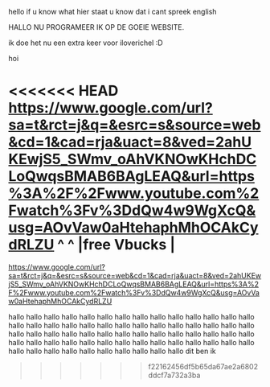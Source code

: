 hello if u know what hier staat u know dat i cant spreek english

HALLO NU PROGRAMEER IK OP DE GOEIE WEBSITE.

ik doe het nu een extra keer voor iloverichel :D


hoi

<<<<<<< HEAD
https://www.google.com/url?sa=t&rct=j&q=&esrc=s&source=web&cd=1&cad=rja&uact=8&ved=2ahUKEwjS5_SWmv_oAhVKNOwKHchDCLoQwqsBMAB6BAgLEAQ&url=https%3A%2F%2Fwww.youtube.com%2Fwatch%3Fv%3DdQw4w9WgXcQ&usg=AOvVaw0aHtehaphMhOCAkCydRLZU
^            ^
|free Vbucks |
=======

https://www.google.com/url?sa=t&rct=j&q=&esrc=s&source=web&cd=1&cad=rja&uact=8&ved=2ahUKEwjS5_SWmv_oAhVKNOwKHchDCLoQwqsBMAB6BAgLEAQ&url=https%3A%2F%2Fwww.youtube.com%2Fwatch%3Fv%3DdQw4w9WgXcQ&usg=AOvVaw0aHtehaphMhOCAkCydRLZU

hallo
hallo
hallo
hallo
hallo
hallo
hallo
hallo
hallo
hallo
hallo
hallo
hallo
hallo
hallo
hallo
hallo
hallo
hallo
hallo
hallo
hallo
hallo
hallo
hallo
hallo
hallo
hallo
hallo
hallo
hallo
hallo
hallo
hallo
hallo
hallo
hallo
hallo
hallo
hallo
hallo
hallo
hallo
hallo
hallo
hallo
hallo
hallo
hallo
hallo
hallo
hallo
hallo
hallo
hallo
hallo
hallo
hallo
hallo
hallo
hallo
hallo
hallo
hallo
hallo
hallo dit ben ik
>>>>>>> f22162456df5b65da67ae2a6802ddcf7a732a3ba
